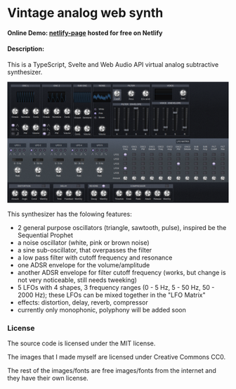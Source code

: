 # Vintage analog web synth

#### Online Demo: [netlify-page](https://vintage-analog-web-synth.netlify.app/) hosted for free on Netlify
#### Description:
This is a TypeScript, Svelte and Web Audio API virtual analog subtractive synthesizer.

![screenshot](screenshots/screenshot-05.png)

This synthesizer has the folowing features:
* 2 general purpose oscillators (triangle, sawtooth, pulse), inspired be the Sequential Prophet
* a noise oscillator (white, pink or brown noise)
* a sine sub-oscillator, that overpasses the filter
* a low pass filter with cutoff frequency and resonance
* one ADSR envelope for the volume/amplitude
* another ADSR envelope for filter cutoff frequency (works, but change is not very noticeable, still needs tweeking)
* 5 LFOs with 4 shapes, 3 frequency ranges (0 - 5 Hz, 5 - 50 Hz, 50 - 2000 Hz); these LFOs can be mixed together in the "LFO Matrix"
* effects: distortion, delay, reverb, compressor
* currently only monophonic, polyphony will be added soon

### License
The source code is licensed under the MIT license.

The images that I made myself are licensed under Creative Commons CC0.

The rest of the images/fonts are free images/fonts from the internet and they have their own license. 